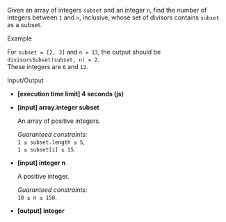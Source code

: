 
Given an array of integers  `subset`  and an integer  `n`, find the number of integers between  `1`  and  `n`, inclusive, whose set of divisors contains  `subset`  as a subset.

Example

For  `subset = [2, 3]`  and  `n = 13`, the output should be  
`divisorsSubset(subset, n) = 2`.  
These integers are  `6`  and  `12`.

Input/Output

-   **[execution time limit] 4 seconds (js)**
    
-   **[input] array.integer subset**
    
    An array of positive integers.
    
    _Guaranteed constraints:_  
    `1 ≤ subset.length ≤ 5`,  
    `1 ≤ subset[i] ≤ 15`.
    
-   **[input] integer n**
    
    A positive integer.
    
    _Guaranteed constraints:_  
    `10 ≤ n ≤ 150`.
    
-   **[output] integer**